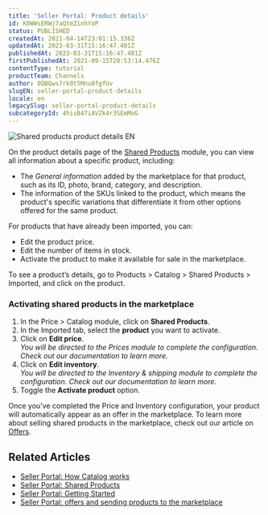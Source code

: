 ```yaml
---
title: 'Seller Portal: Product details'
id: K0WWsERWj7aQtmZinhYoP
status: PUBLISHED
createdAt: 2021-04-14T23:01:15.336Z
updatedAt: 2023-03-31T15:16:47.481Z
publishedAt: 2023-03-31T15:16:47.481Z
firstPublishedAt: 2021-09-15T20:53:14.476Z
contentType: tutorial
productTeam: Channels
author: 0QBQws7rk0t5Mnu8fgfUv
slugEN: seller-portal-product-details
locale: en
legacySlug: seller-portal-product-details
subcategoryId: 4hisB47iAVZk4r3SEmMoG
---
```


![Shared products product details EN](https://images.ctfassets.net/alneenqid6w5/6H2NihfYF5QWfj60VjFueu/cc3f300460749e515607a49f6e6d2bc2/Shared_products_product_details_EN.jpg)

On the product details page of the [Shared Products](/en/tutorial/seller-portal-produtos-compartilhados--6vUGj2UmOuLzQTK9pj04lu) module, you can view all information about a specific product, including: 

- The *General information* added by the marketplace for that product, such as its ID, photo, brand, category, and description.  
- The information of the SKUs linked to the product, which means the product's specific variations that differentiate it from other options offered for the same product.  

For products that have already been imported, you can:
- Edit the product price.  
- Edit the number of items in stock.  
- Activate the product to make it available for sale in the marketplace.  

To see a product’s details, go to Products > Catalog > Shared Products > Imported, and click on the product.

### Activating shared products in the marketplace

  1. In the Price > Catalog module, click on **Shared Products**.  
  2. In the Imported tab, select the **product** you want to activate.  
  3. Click on **Edit price**.  
*You will be directed to the Prices module to complete the configuration. Check out our documentation to learn more.*  
  4. Click on **Edit inventory**.  
*You will be directed to the Inventory & shipping module to complete the configuration. Check out our documentation to learn more.*  
  5. Toggle the **Activate product** option.  

Once you’ve completed the Price and Inventory configuration, your product will automatically appear as an offer in the marketplace. To learn more about selling shared products in the marketplace, check out our article on [Offers](/en/tutorial/anuncios-y-envio-de-productos-al-marketplace--3RwSj7AyBoPtFbXkS7REiu).   

## Related Articles

- [Seller Portal: How Catalog works](/en/tutorial/seller-portal-como-funciona-o-catalogo--7pMB6YOt6YQDQQbzFB4Pxp)          
- [Seller Portal: Shared Products](/en/tutorial/seller-portal-produtos-compartilhados--6vUGj2UmOuLzQTK9pj04lu)        
- [Seller Portal: Getting Started](/en/tutorial/seller-portal-primeiros-passos--6w1vBdRH2uuBGmUqgNQjwK)          
- [Seller Portal: offers and sending products to the marketplace](/en/tutorial/anuncios-y-envio-de-productos-al-marketplace--3RwSj7AyBoPtFbXkS7REiu)    

